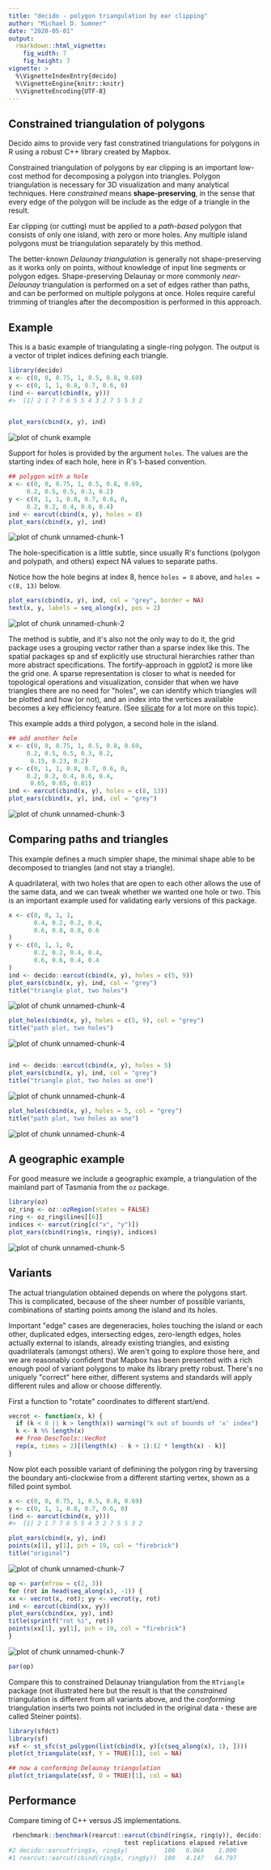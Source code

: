 ```yaml
---
title: "decido - polygon triangulation by ear clipping"
author: "Michael D. Sumner"
date: "2020-05-01"
output:
  rmarkdown::html_vignette:
    fig_width: 7
    fig_height: 7
vignette: >
  %\VignetteIndexEntry{decido}
  %\VignetteEngine{knitr::knitr}
  %\VignetteEncoding{UTF-8}
---
```




## Constrained triangulation of polygons

Decido aims to provide very fast constratined triangulations for polygons in R using a robust C++ library created by Mapbox. 

Constrained triangulation of polygons by ear clipping is an important
low-cost method for decomposing a polygon into triangles. Polygon triangulation is necessary for 3D visualization and many analytical techniques. Here *constrained* means **shape-preserving**, in the sense that every edge of the polygon will be include as the edge of a triangle in the result. 

Ear clipping (or cutting) must be applied to a *path-based* polygon that consists of only one island, with zero or more holes. Any multiple island polygons must be triangulation separately by this method. 

The better-known *Delaunay triangulation* is generally not shape-preserving as it works only on points, without knowledge of input line segments or polygon edges. Shape-preserving Delaunay or more commonly *near-Delaunay* triangulation is performed on a set of edges rather than paths, and can be
performed on multiple polygons at once. Holes require careful trimming of triangles after the decomposition is performed in this approach. 


## Example

This is a basic example of triangulating a single-ring polygon. The
output is a vector of triplet indices defining each triangle. 



```r
library(decido)
x <- c(0, 0, 0.75, 1, 0.5, 0.8, 0.69)
y <- c(0, 1, 1, 0.8, 0.7, 0.6, 0)
(ind <- earcut(cbind(x, y)))
#>  [1] 2 1 7 7 6 5 5 4 3 2 7 5 5 3 2


plot_ears(cbind(x, y), ind)
```

![plot of chunk example](figure/example-1.png)

Support for holes is provided by the argument `holes`. The values are the starting index of each hole, here in R's 1-based convention. 


```r
## polygon with a hole
x <- c(0, 0, 0.75, 1, 0.5, 0.8, 0.69,
     0.2, 0.5, 0.5, 0.3, 0.2)
y <- c(0, 1, 1, 0.8, 0.7, 0.6, 0,
     0.2, 0.2, 0.4, 0.6, 0.4)
ind <- earcut(cbind(x, y), holes = 8)
plot_ears(cbind(x, y), ind)
```

![plot of chunk unnamed-chunk-1](figure/unnamed-chunk-1-1.png)


The hole-specification is a little subtle, since usually R's functions
(polygon and polypath, and others) expect NA values to separate paths. 


Notice how the hole begins at index 8, hence `holes = 8` above, and `holes = c(8, 13)` below. 


```r
plot_ears(cbind(x, y), ind, col = "grey", border = NA)
text(x, y, labels = seq_along(x), pos = 2)
```

![plot of chunk unnamed-chunk-2](figure/unnamed-chunk-2-1.png)

The method is subtle, and it's also not the only way to do it, the grid package uses a grouping vector rather than a sparse index like this. The spatial packages sp and sf explicitly use structural hierarchies rather than more abstract specifications. The fortify-approach in ggplot2 is more like the grid one. A sparse representation is closer to what is needed for topological operations and visualization, consider that when we have triangles there are no need for "holes", we can identify which triangles will be plotted and how (or not), and an index into the vertices available becomes a key efficiency feature. (See [silicate](https://github.com/hypertidy/silicate) for a lot more on this topic). 


This example adds a third polygon, a second hole in the island. 


```r
## add another hole
x <- c(0, 0, 0.75, 1, 0.5, 0.8, 0.69,
     0.2, 0.5, 0.5, 0.3, 0.2,
      0.15, 0.23, 0.2)
y <- c(0, 1, 1, 0.8, 0.7, 0.6, 0,
     0.2, 0.2, 0.4, 0.6, 0.4,
      0.65, 0.65, 0.81)
ind <- earcut(cbind(x, y), holes = c(8, 13))
plot_ears(cbind(x, y), ind, col = "grey")
```

![plot of chunk unnamed-chunk-3](figure/unnamed-chunk-3-1.png)


## Comparing paths and triangles

This example defines a much simpler shape, the minimal shape able to
be decomposed to triangles (and not stay a triangle). 

A quadrilateral, with two holes that are open to each other allows the use of the same data, and we can tweak whether we wanted one hole or two. This is an important example used for validating early versions of this package. 


```r
x <- c(0, 0, 1, 1,
       0.4, 0.2, 0.2, 0.4,
       0.6, 0.8, 0.8, 0.6
)
y <- c(0, 1, 1, 0,
       0.2, 0.2, 0.4, 0.4,
       0.6, 0.6, 0.4, 0.4
)
ind <- decido::earcut(cbind(x, y), holes = c(5, 9))
plot_ears(cbind(x, y), ind, col = "grey")
title("triangle plot, two holes")
```

![plot of chunk unnamed-chunk-4](figure/unnamed-chunk-4-1.png)

```r
plot_holes(cbind(x, y), holes = c(5, 9), col = "grey")
title("path plot, two holes")
```

![plot of chunk unnamed-chunk-4](figure/unnamed-chunk-4-2.png)

```r

ind <- decido::earcut(cbind(x, y), holes = 5)
plot_ears(cbind(x, y), ind, col = "grey")
title("triangle plot, two holes as one")
```

![plot of chunk unnamed-chunk-4](figure/unnamed-chunk-4-3.png)

```r
plot_holes(cbind(x, y), holes = 5, col = "grey")
title("path plot, two holes as one")
```

![plot of chunk unnamed-chunk-4](figure/unnamed-chunk-4-4.png)

## A geographic example

For good measure we include a geographic example, a triangulation
of the mainland part of Tasmania from the `oz` package. 



```r
library(oz)
oz_ring <- oz::ozRegion(states = FALSE)
ring <- oz_ring$lines[[6]]
indices <- earcut(ring[c("x", "y")])
plot_ears(cbind(ring$x, ring$y), indices)
```

![plot of chunk unnamed-chunk-5](figure/unnamed-chunk-5-1.png)


## Variants

The actual triangulation obtained depends on where the polygons start. This is complicated, because of the sheer number of possible variants, combinations of starting points among the island and its holes. 

Important "edge" cases are degeneracies, holes touching the island or each other, duplicated edges, intersecting edges, zero-length edges, holes actually external to islands, already existing triangles, and existing quadrilaterals (amongst others). We aren't going to explore those here, and we are reasonably confident that Mapbox has been presented with a rich enough pool of variant polygons to make its library pretty robust. There's no uniquely "correct" here either, different systems and standards will apply different rules and allow or choose differently. 


First a function to "rotate" coordinates to different start/end. 


```r
vecrot <- function(x, k) {
  if (k < 0 || k > length(x)) warning("k out of bounds of 'x' index")
  k <- k %% length(x)
  ## from DescTools::VecRot
  rep(x, times = 2)[(length(x) - k + 1):(2 * length(x) - k)]
}
```

Now plot each possible variant of definining the polygon ring by traversing the boundary anti-clockwise from 
a different starting vertex, shown as a filled point symbol. 


```r
x <- c(0, 0, 0.75, 1, 0.5, 0.8, 0.69)
y <- c(0, 1, 1, 0.8, 0.7, 0.6, 0)
(ind <- earcut(cbind(x, y)))
#>  [1] 2 1 7 7 6 5 5 4 3 2 7 5 5 3 2

plot_ears(cbind(x, y), ind)
points(x[1], y[1], pch = 19, col = "firebrick")
title("original")
```

![plot of chunk unnamed-chunk-7](figure/unnamed-chunk-7-1.png)

```r
op <- par(mfrow = c(2, 3))
for (rot in head(seq_along(x), -1)) {
xx <- vecrot(x, rot); yy <- vecrot(y, rot)
ind <- earcut(cbind(xx, yy))
plot_ears(cbind(xx, yy), ind)
title(sprintf("rot %i", rot))
points(xx[1], yy[1], pch = 19, col = "firebrick")
}
```

![plot of chunk unnamed-chunk-7](figure/unnamed-chunk-7-2.png)

```r
par(op)

```


Compare this to constrained Delaunay triangulation from the `RTriangle` package (not illustrated here 
but the result is that the *constrained* triangulation is different from all variants above, and the *conforming* triangulation inserts two points not included in the original data - these are called Steiner points). 

```R
library(sfdct)
library(sf)
xsf <- st_sfc(st_polygon(list(cbind(x, y)[c(seq_along(x), 1), ])))
plot(ct_triangulate(xsf, Y = TRUE)[1], col = NA)

## now a conforming Delaunay triangulation
plot(ct_triangulate(xsf, D = TRUE)[1], col = NA)

```

## Performance

Compare timing of C++ versus JS implementations. 


```R
 rbenchmark::benchmark(rearcut::earcut(cbind(ring$x, ring$y)), decido::earcut(ring$x, ring$y))
                                test replications elapsed relative
#2 decido::earcut(ring$x, ring$y)          100   0.064    1.000
#1 rearcut::earcut(cbind(ring$x, ring$y))  100   4.147   64.797
```
